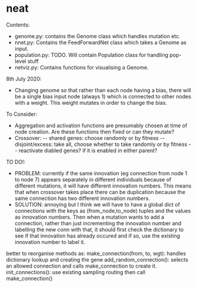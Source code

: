 # neat

Contents:
- genome.py: contains the Genome class which handles mutation etc.
- nnet.py: Contains the FeedForwardNet class which takes a Genome as input.
- population.py: TODO. Will contain Population class for handling pop-level stuff
- netviz.py: Contains functions for visualising a Genome.


8th July 2020:
- Changing genome so that rather than each node having
a bias, there will be a single bias input node (always 1)
which is connected to other nodes with a weight. This weight
mutates in order to change the bias.

To Consider:
- Aggregation and activation functions are presumably
chosen at time of node creation. Are these functions
then fixed or can they mutate? 
- Crossover:
-- shared genes: choose randomly or by fitness
-- disjoint/excess: take all, choose whether to take randomly or by fitness
-- reactivate diabled genes? if it is enabled in either parent?

TO DO!:
- PROBLEM: currently if the same innovation (eg connection from node 1 to node 7)
appears separately in different individuals because of different mutations,
it will have different innovation numbers. This means that when crossover
takes place there can be duplication because the same connection has two
different innovation numbers.
- SOLUTION: annoying but I think we will have to have a global dict of
connections with the keys as (from_node,to_node) tuples and the values
as innovation numbers. Then when a mutation wants to add a connection,
rather than just incrementing the innovation number and labelling the new conn
with that, it should first check the dictionary to see if that innovation
has already occured and if so, use the existing innovation number to label it.

better to reorganise methods as:
make_connection(from, to, wgt): handles dictionary lookup and creating the gene
add_random_connection(): selects an allowed connection and calls make_connection to create it.
init_connections(): use existing sampling routing then call make_connection()